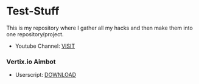 # Test-Stuff
This is my repository where I gather all my hacks and then make them into one repository/project.

- Youtube Channel: [VISIT](https://www.youtube.com/channel/UCmSGL7VcTxQRUdifsJqgOSQ)

### Vertix.io Aimbot

- Userscript: [DOWNLOAD](https://github.com/oofdaooffin/vertix.io-aimbot/raw/master/aimbot.user.js)
